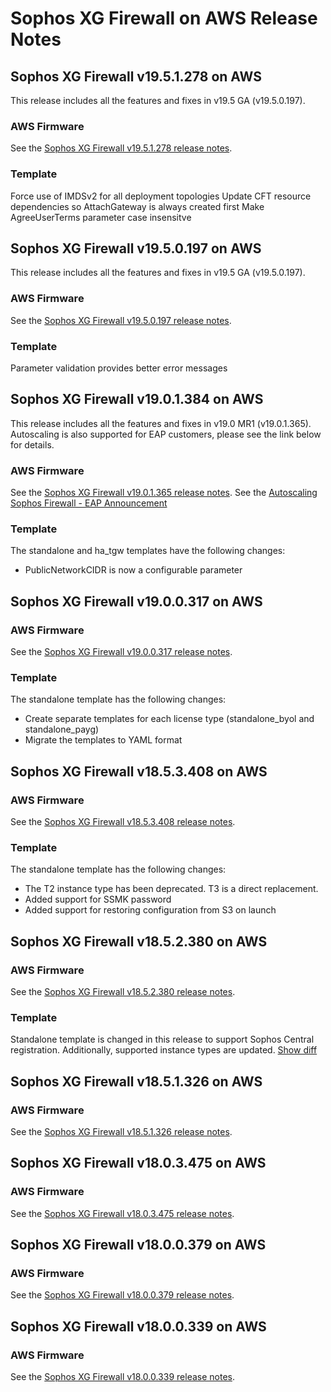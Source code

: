 # Sophos XG Firewall on AWS Release Notes

## Sophos XG Firewall v19.5.1.278 on AWS

This release includes all the features and fixes in v19.5 GA (v19.5.0.197).  

### AWS Firmware

See the [Sophos XG Firewall v19.5.1.278 release notes](https://community.sophos.com/sophos-xg-firewall/b/blog/posts/sophos-firewall-v195-mr1-is-now-available).

### Template

Force use of IMDSv2 for all deployment topologies
Update CFT resource dependencies so AttachGateway is always created first
Make AgreeUserTerms parameter case insensitve


## Sophos XG Firewall v19.5.0.197 on AWS

This release includes all the features and fixes in v19.5 GA (v19.5.0.197).  

### AWS Firmware

See the [Sophos XG Firewall v19.5.0.197 release notes](https://community.sophos.com/sophos-xg-firewall/b/blog/posts/sophos-firewall-v195-is-now-available).

### Template

Parameter validation provides better error messages

## Sophos XG Firewall v19.0.1.384 on AWS

This release includes all the features and fixes in v19.0 MR1 (v19.0.1.365).  
Autoscaling is also supported for EAP customers, please see the link below for details.

### AWS Firmware

See the [Sophos XG Firewall v19.0.1.365 release notes](https://community.sophos.com/sophos-xg-firewall/b/blog/posts/sophos-firewall-v19-mr1-re_2d00_release-build-365-is-now-available).
See the [Autoscaling Sophos Firewall - EAP Announcement](https://community.sophos.com/sophos-xg-firewall/b/blog/posts/autoscaling-sophos-firewall-on-aws---eap-coming-soon)

### Template

The standalone and ha_tgw templates have the following changes:
- PublicNetworkCIDR is now a configurable parameter 


## Sophos XG Firewall v19.0.0.317 on AWS

### AWS Firmware

See the [Sophos XG Firewall v19.0.0.317 release notes](https://community.sophos.com/sophos-xg-firewall/b/blog/posts/sophos-firewall-os-v19-is-now-available).

### Template

The standalone template has the following changes:
- Create separate templates for each license type (standalone_byol and standalone_payg)
- Migrate the templates to YAML format


## Sophos XG Firewall v18.5.3.408 on AWS

### AWS Firmware

See the [Sophos XG Firewall v18.5.3.408 release notes](https://community.sophos.com/sophos-xg-firewall/b/blog/posts/sophos-firewall-v18-5-mr3-is-now-available).

### Template

The standalone template has the following changes:
- The T2 instance type has been deprecated.  T3 is a direct replacement.
- Added support for SSMK password
- Added support for restoring configuration from S3 on launch

## Sophos XG Firewall v18.5.2.380 on AWS

### AWS Firmware

See the [Sophos XG Firewall v18.5.2.380 release notes](https://community.sophos.com/sophos-xg-firewall/b/blog/posts/sophos-firewall-v18-5-mr2-is-now-available).

### Template

Standalone template is changed in this release to support Sophos Central registration. Additionally, supported instance types are updated. [Show diff](https://github.com/sophos-iaas/aws-cf-templates/compare/xg18.5.1.326..xg18.5.2.380)

## Sophos XG Firewall v18.5.1.326 on AWS

### AWS Firmware

See the [Sophos XG Firewall v18.5.1.326 release notes](https://community.sophos.com/sophos-xg-firewall/b/blog/posts/sophos-firewall-v18-5-mr1-is-now-available).

## Sophos XG Firewall v18.0.3.475 on AWS

### AWS Firmware

See the [Sophos XG Firewall v18.0.3.475 release notes](https://community.sophos.com/xg-firewall/b/blog/posts/xg-firewall-v18-mr3).

## Sophos XG Firewall v18.0.0.379 on AWS

### AWS Firmware

See the [Sophos XG Firewall v18.0.0.379 release notes](https://community.sophos.com/products/xg-firewall/b/blog/posts/xg-firewall-18-0-ga-build379-released).

## Sophos XG Firewall v18.0.0.339 on AWS

### AWS Firmware

See the [Sophos XG Firewall v18.0.0.339 release notes](https://community.sophos.com/products/xg-firewall/b/blog/posts/xg-firewall-v18-ga_2d00_build339-is-now-available).

